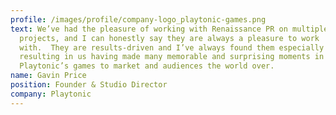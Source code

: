 ```yaml
---
profile: /images/profile/company-logo_playtonic-games.png
text: We’ve had the pleasure of working with Renaissance PR on multiple
  projects, and I can honestly say they are always a pleasure to work
  with.  They are results-driven and I’ve always found them especially creative
  resulting in us having made many memorable and surprising moments in bring
  Playtonic’s games to market and audiences the world over.
name: Gavin Price
position: Founder & Studio Director
company: Playtonic
---
```


